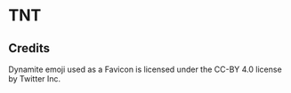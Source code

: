 # TNT

## Credits

Dynamite emoji used as a Favicon is licensed under the CC-BY 4.0 license by Twitter Inc.
